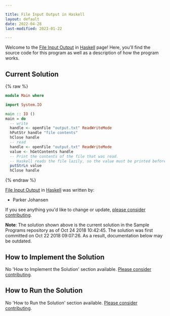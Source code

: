 ```yaml
---

title: File Input Output in Haskell
layout: default
date: 2022-04-28
last-modified: 2023-01-22

---
```


Welcome to the [File Input Output](https://sampleprograms.io/projects/file-input-output) in [Haskell](https://sampleprograms.io/languages/haskell) page! Here, you'll find the source code for this program as well as a description of how the program works.

## Current Solution

{% raw %}

```haskell
module Main where

import System.IO

main :: IO ()
main = do
  -- write
  handle <- openFile "output.txt" ReadWriteMode
  hPutStr handle "file contents"
  hClose handle
  -- read
  handle <- openFile "output.txt" ReadWriteMode
  value <- hGetContents handle
  -- Print the contents of the file that was read.
  -- Haskell reads the file lazily, so the value must be printed before the handle is closed
  putStrLn value
  hClose handle
```

{% endraw %}

[File Input Output](https://sampleprograms.io/projects/file-input-output) in [Haskell](https://sampleprograms.io/languages/haskell) was written by:

- Parker Johansen

If you see anything you'd like to change or update, [please consider contributing](https://github.com/TheRenegadeCoder/sample-programs).

**Note**: The solution shown above is the current solution in the Sample Programs repository as of Oct 24 2018 10:42:45. The solution was first committed on Oct 22 2018 09:07:26. As a result, documentation below may be outdated.

## How to Implement the Solution

No 'How to Implement the Solution' section available. [Please consider contributing](https://github.com/TheRenegadeCoder/sample-programs-website).

## How to Run the Solution

No 'How to Run the Solution' section available. [Please consider contributing](https://github.com/TheRenegadeCoder/sample-programs-website).